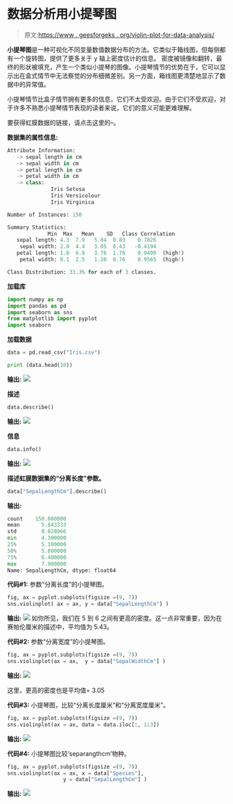 # 数据分析用小提琴图

> 原文:[https://www . geesforgeks . org/violin-plot-for-data-analysis/](https://www.geeksforgeeks.org/violin-plot-for-data-analysis/)

**小提琴图**是一种可视化不同变量数值数据分布的方法。它类似于箱线图，但每侧都有一个旋转图，提供了更多关于 y 轴上密度估计的信息。
密度被镜像和翻转，最终的形状被填充，产生一个类似小提琴的图像。小提琴情节的优势在于，它可以显示出在盒式情节中无法察觉的分布细微差别。另一方面，箱线图更清楚地显示了数据中的异常值。

小提琴情节比盒子情节拥有更多的信息，它们不太受欢迎。由于它们不受欢迎，对于许多不熟悉小提琴情节表现的读者来说，它们的意义可能更难理解。

要获得虹膜数据的链接，请点击这里的–。

**数据集的属性信息:**

```py
Attribute Information:
   -> sepal length in cm
   -> sepal width in cm
   -> petal length in cm
   -> petal width in cm
   -> class: 
              Iris Setosa
              Iris Versicolour
              Iris Virginica

Number of Instances: 150 

Summary Statistics:
             Min  Max   Mean    SD   Class Correlation
   sepal length: 4.3  7.9   5.84  0.83    0.7826   
    sepal width: 2.0  4.4   3.05  0.43   -0.4194
   petal length: 1.0  6.9   3.76  1.76    0.9490  (high!)
    petal width: 0.1  2.5   1.20  0.76    0.9565  (high!)

Class Distribution: 33.3% for each of 3 classes.

```

**加载库**

```py
import numpy as np
import pandas as pd
import seaborn as sns
from matplotlib import pyplot
import seaborn
```

**加载数据**

```py
data = pd.read_csv("Iris.csv")

print (data.head(10))
```

**输出:**
![](img/f46e6e3ed6b1560ce305cf6d0a25b8ba.png)

**描述**

```py
data.describe()
```

**输出:**
![](img/551efbab670dad227d32f0bf77947a8c.png)

**信息**

```py
data.info()
```

**输出:**
![](img/f38e2f7d658db2ce6b5575e14306f941.png)

**描述虹膜数据集的“分离长度”参数。**

```py
data["SepalLengthCm"].describe()
```

**输出:**

```py
count    150.000000
mean       5.843333
std        0.828066
min        4.300000
25%        5.100000
50%        5.800000
75%        6.400000
max        7.900000
Name: SepalLengthCm, dtype: float64
```

**代码#1:** 参数“分离长度”的小提琴图。

```py
fig, ax = pyplot.subplots(figsize =(9, 7))
sns.violinplot( ax = ax, y = data["SepalLengthCm"] )
```

**输出:**
![](img/e6aa39e60a7adc75686755b585d7bc18.png)
如你所见，我们在 5 到 6 之间有更高的密度。这一点非常重要，因为在赛帕伦厘米的描述中，平均值为 5.43。

**代码#2:** 参数“分离宽度”的小提琴图。

```py
fig, ax = pyplot.subplots(figsize =(9, 7))
sns.violinplot(ax = ax,  y = data["SepalWidthCm"] )
```

**输出:**
![](img/aa12f9683ba6a871a5277ed2d1de4d73.png)

这里，更高的密度也是平均值= 3.05

**代码#3:** 小提琴图，比较“分离长度厘米”和“分离宽度厘米”。

```py
fig, ax = pyplot.subplots(figsize =(9, 7))
sns.violinplot(ax = ax, data = data.iloc[:, 1:3])
```

**输出:**
![](img/acd62e6b0986e7b6f73b3e9a754807c7.png)

**代码#4:** 小提琴图比较‘separangthcm’物种。

```py
fig, ax = pyplot.subplots(figsize =(9, 7))
sns.violinplot(ax = ax, x = data["Species"], 
                  y = data["SepalLengthCm"] )
```

**输出:**
![](img/5c8f12b8349a0348fc7e69cd9b8474e6.png)